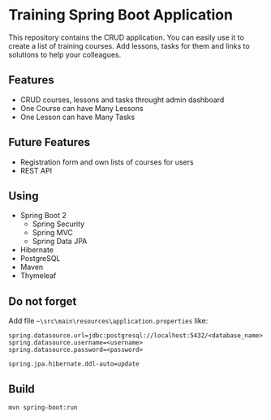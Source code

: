 # Training Spring Boot Application
This repository contains the CRUD application. You can easily use it to create a list of training courses. Add lessons, tasks for them and links to solutions to help your colleagues.

## Features
- CRUD courses, lessons and tasks throught admin dashboard
- One Course can have Many Lessons
- One Lesson can have Many Tasks

## Future Features
- Registration form and own lists of courses for users
- REST API

## Using
- Spring Boot 2
  - Spring Security
  - Spring MVC
  - Spring Data JPA
- Hibernate
- PostgreSQL
- Maven
- Thymeleaf

## Do not forget
Add file `~\src\main\resources\application.properties` like:

```
spring.datasource.url=jdbc:postgresql://localhost:5432/<database_name>
spring.datasource.username=<username>
spring.datasource.password=<password>

spring.jpa.hibernate.ddl-auto=update
```

## Build
`mvn spring-boot:run`
